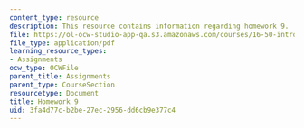 ```yaml
---
content_type: resource
description: This resource contains information regarding homework 9.
file: https://ol-ocw-studio-app-qa.s3.amazonaws.com/courses/16-50-introduction-to-propulsion-systems-spring-2012/3fa4d77cb2be27ec2956dd6cb9e377c4_MIT16_50S12_hw9.pdf
file_type: application/pdf
learning_resource_types:
- Assignments
ocw_type: OCWFile
parent_title: Assignments
parent_type: CourseSection
resourcetype: Document
title: Homework 9
uid: 3fa4d77c-b2be-27ec-2956-dd6cb9e377c4
---
```

